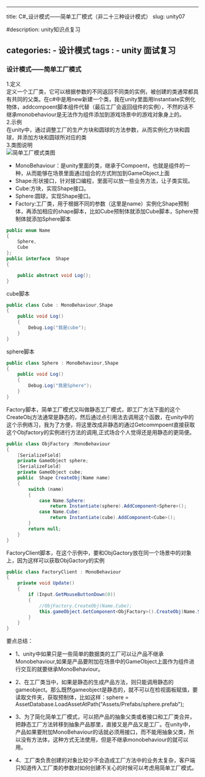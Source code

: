 
---
title: C#_设计模式——简单工厂模式（非二十三种设计模式）
slug:  unity07

#description: unity知识点复习

categories:
    - 设计模式
tags : 
    - unity 面试复习
---  
### 设计模式——简单工厂模式
1.定义  
定义一个工厂类，它可以根据参数的不同返回不同类的实例，被创建的类通常都具有共同的父类。在c#中是用new新建一个类，我在unity里面用Instantiate实例化物体，addcompoent脚本组件代替（最后工厂会返回组件的实例），不然的话不继承monobehaviour是无法作为组件添加到游戏场景中的游戏对象身上的。  
2.示例  
在unity中，通过调整工厂的生产方块和圆球的方法参数，从而实例化方块和圆球，并添加方块和圆球所对应的类   
3.类图说明  
![简单工厂模式类图](/SimpleFactory.png)  
* MonoBehaviour：是unity里面的类，继承于Compoent，也就是组件的一种，从而能够在场景里面通过组合的方式附加到GameObject上面
* Shape:形状接口，针对接口编程，里面可以放一些业务方法，让子类实现。  
* Cube:方块，实现Shape接口。  
* Sphere:圆球，实现Shape接口。  
* Factory:工厂类，用于根据不同的参数（这里是name）实例化Shape预制体，再添加相应的shape脚本，比如Cube预制体就添加Cube脚本，Sphere预制体就添加Sphere脚本       
```c#
public enum Name
{
    Sphere,
    Cube
};
public interface  Shape
{

    public abstract void Log();
}
```
cube脚本
```c#
public class Cube : MonoBehaviour,Shape
{
    public void Log()
    {
        Debug.Log("我是cube");
    }
}

```
sphere脚本
```c#
public class Sphere : MonoBehaviour,Shape
{
    public void Log()
    {
        Debug.Log("我是Sphere");
    }
}
```
Factory脚本，简单工厂模式又叫做静态工厂模式，即工厂方法下面的这个CreateObj方法通常是静态的，然后通过点引用法去调用这个函数，在unity中的这个示例练习，我为了方便，将这里改成非静态的通过Getcommpoent直接获取这个Objfactory的实例进行方法的调用,正式场合个人觉得还是用静态的更简便。
```c#
public class ObjFactory :MonoBehaviour
{
    [SerializeField]
    private GameObject sphere;
    [SerializeField]
    private GameObject cube;
    public  Shape CreateObj(Name name)
    {
        switch (name)
        {
            case Name.Sphere:
                return Instantiate(sphere).AddComponent<Sphere>();
            case Name.Cube:
                return Instantiate(cube).AddComponent<Cube>();
        }
        return null;
    }
}
```
FactoryClient脚本，在这个示例中，要和ObjGactory放在同一个场景中的对象上，因为这样可以获取ObjGactory的实例
```c#
public class FactoryClient : MonoBehaviour
{
    private void Update()
    {
        if (Input.GetMouseButtonDown(0))
        {
            //ObjFactory.CreateObj(Name.Cube);
            this.gameObject.GetComponent<ObjFactory>().CreateObj(Name.Sphere);
        }
    }
}
```
要点总结：  
* 1、unity中如果只是一些简单的数据类的工厂可以让产品不继承Monobehaviour,如果是产品要附加在场景中的GameObject上面作为组件进行交互的就要继承MonoBehaviour。  

* 2、在工厂类当中，如果是静态的生成产品方法，则只能调用静态的gameobject。那么既然gameobject是静态的，就不可以在检视面板赋值，要读取文件夹，获取预制体，比如这样：sphere = AssetDatabase.LoadAssetAtPath<GameObject>("Assets/Prefabs/sphere.prefab");
  
* 3、为了简化简单工厂模式，可以把产品的抽象父类或者接口和工厂类合并，把静态工厂方法转移到抽象产品那里，直接又是产品又是工厂。在unity中，产品如果要附加MonoBehaviour的话就必须用接口，而不能用抽象父类，所以没有方法体，这种方式无法使用，但是不继承monobehaviour的就可以用。 

* 4、工厂类负责创建的对象比较少不会造成工厂方法中的业务太复杂，客户端只知道传入工厂类的参数对如何创建不关心的时候可以考虑用简单工厂模式。


